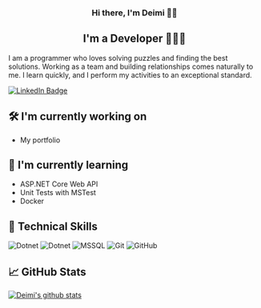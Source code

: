 <h3 align="center">
Hi there, I'm Deimi 👋🏻
</h3>

<h2 align="center">
I'm a Developer 👩🏻‍💻 
</h2> 

I am a programmer who loves solving puzzles and finding the best solutions. Working as a team and building relationships comes naturally to me. 
I learn quickly, and I perform my activities to an exceptional standard.

[![LinkedIn Badge](https://img.shields.io/badge/-LinkedIn-0e76a8?style=for-the-badge&logo=Linkedin&logoColor=white)](https://linkedin.com/in/deimiyr)

## 🛠️ I'm currently working on

- My portfolio


## 🧩 I'm currently learning

- ASP.NET Core Web API
- Unit Tests with MSTest
- Docker

## 🧠 Technical Skills

![Dotnet](https://img.shields.io/badge/.NET-%23563D7C.svg?style=for-the-badge&logo=dotnet&logoColor=white)
![Dotnet](https://img.shields.io/badge/C%23-239120?style=for-the-badge&logo=c-sharp&logoColor=white)
![MSSQL](https://img.shields.io/badge/MSSQL-0078D4.svg?style=for-the-badge&logo=microsoftsqlserver&logoColor=white)
![Git](https://img.shields.io/badge/git-%23F05033.svg?style=for-the-badge&logo=git&logoColor=white)
![GitHub](https://img.shields.io/badge/github-%23121011.svg?style=for-the-badge&logo=github&logoColor=white)


## 📈 GitHub Stats 

[![Deimi's github stats](https://github-readme-stats.vercel.app/api?username=deimiyr)](https://github.com/deimiyr)
